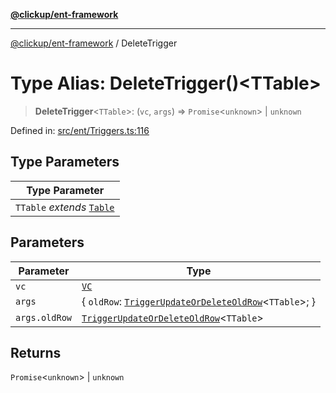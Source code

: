 [**@clickup/ent-framework**](../README.md)

***

[@clickup/ent-framework](../globals.md) / DeleteTrigger

# Type Alias: DeleteTrigger()\<TTable\>

> **DeleteTrigger**\<`TTable`\>: (`vc`, `args`) => `Promise`\<`unknown`\> \| `unknown`

Defined in: [src/ent/Triggers.ts:116](https://github.com/clickup/ent-framework/blob/master/src/ent/Triggers.ts#L116)

## Type Parameters

| Type Parameter |
| ------ |
| `TTable` *extends* [`Table`](Table.md) |

## Parameters

| Parameter | Type |
| ------ | ------ |
| `vc` | [`VC`](../classes/VC.md) |
| `args` | \{ `oldRow`: [`TriggerUpdateOrDeleteOldRow`](TriggerUpdateOrDeleteOldRow.md)\<`TTable`\>; \} |
| `args.oldRow` | [`TriggerUpdateOrDeleteOldRow`](TriggerUpdateOrDeleteOldRow.md)\<`TTable`\> |

## Returns

`Promise`\<`unknown`\> \| `unknown`
